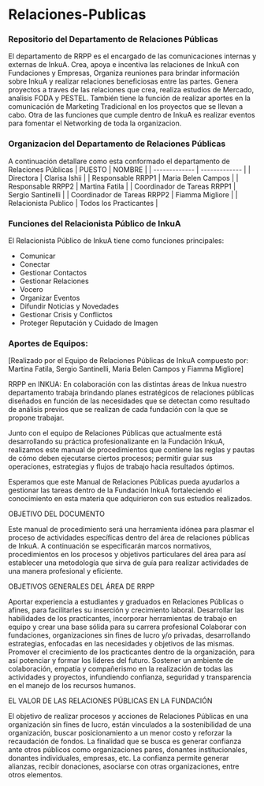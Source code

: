 # Relaciones-Publicas
### Repositorio del Departamento de Relaciones Públicas 
El departamento de RRPP es el encargado de las comunicaciones internas y externas de InkuA. Crea, apoya e incentiva las relaciones de InkuA con Fundaciones y Empresas, Organiza reuniones para brindar información sobre InkuA y realizar relaciones beneficiosas entre las partes. 
Genera proyectos a traves de las relaciones que crea, realiza estudios de Mercado, analisis FODA y PESTEL. También tiene la función de realizar aportes en la comunicación de Marketing Tradicional en los proyectos que se llevan a cabo. 
Otra de las funciones que cumple dentro de InkuA es realizar eventos para fomentar el Networking de toda la organizacion. 
### Organizacion del Departamento de Relaciones Públicas
A continuación detallare como esta conformado el departamento de Relaciones Públicas
| PUESTO | NOMBRE |
| ------------- | ------------- |
| Directora  | Clarisa Ishii  |
| Responsable RRPP1 | Maria Belen Campos |
| Responsable RRPP2 | Martina Fatila  |
| Coordinador de Tareas RRPP1  | Sergio Santinelli  |
| Coordinador de Tareas RRPP2  | Fiamma Migliore |
| Relacionista Publico | Todos los Practicantes |
### Funciones del Relacionista Público de InkuA
El Relacionista Público de InkuA tiene como funciones principales:
* Comunicar 
* Conectar 
* Gestionar Contactos
* Gestionar Relaciones 
* Vocero
* Organizar Eventos
* Difundir Noticias y Novedades
* Gestionar Crisis y Conflictos 
* Proteger Reputación y Cuidado de Imagen

### Aportes de Equipos:

[Realizado por el Equipo de Relaciones Públicas de InkuA compuesto por: 
Martina Fatila, Sergio Santinelli, Maria Belen Campos y Fiamma Migliore]

RRPP en INKUA: En colaboración con las distintas áreas de Inkua nuestro departamento trabaja brindando planes estratégicos de relaciones públicas diseñados en función de las necesidades que se detectan como resultado de análisis previos que se realizan de cada fundación con la que se propone trabajar.

Junto con el equipo de Relaciones Públicas que actualmente está desarrollando su práctica profesionalizante en la Fundación InkuA, realizamos este manual de procedimientos que contiene las reglas y pautas de cómo deben ejecutarse ciertos procesos; permitir guiar sus operaciones, estrategias y flujos de trabajo hacia resultados óptimos. 

Esperamos que este Manual de Relaciones Públicas pueda ayudarlos a gestionar las tareas dentro de la Fundación InkuA fortaleciendo el conocimiento en esta materia que adquirieron con sus estudios realizados. 

OBJETIVO DEL DOCUMENTO

Este manual de procedimiento será una herramienta idónea para plasmar el proceso de actividades específicas dentro del área de relaciones públicas de InkuA. A continuación se especificarán marcos normativos, procedimientos en los procesos y objetivos particulares del área para así establecer una metodología que sirva de guía para realizar actividades de una manera profesional y eficiente.

OBJETIVOS GENERALES DEL ÁREA DE RRPP

Aportar experiencia a estudiantes y graduados en Relaciones Públicas o afines, para facilitarles su inserción y crecimiento laboral.
Desarrollar las habilidades de los practicantes, incorporar herramientas de trabajo en equipo y crear una base sólida para su carrera profesional
Colaborar con fundaciones, organizaciones sin fines de lucro y/o privadas, desarrollando estrategias, enfocadas en las necesidades y objetivos de las mismas.
Promover el crecimiento de los practicantes dentro de la organización, para así potenciar y formar los líderes del futuro.
Sostener un ambiente de colaboración, empatía y compañerismo en la realización de todas las actividades y proyectos, infundiendo confianza, seguridad y transparencia en el manejo de los recursos humanos.

EL VALOR DE LAS RELACIONES PÚBLICAS EN LA FUNDACIÓN 

El objetivo de realizar procesos y acciones de Relaciones Públicas en una organización sin fines de lucro, están vinculados a la sostenibilidad de una organización, buscar posicionamiento a un menor costo y reforzar la recaudación de fondos. 
La finalidad que se busca es generar confianza ante otros públicos como organizaciones pares, donantes institucionales, donantes individuales, empresas, etc. La confianza permite generar alianzas, recibir donaciones, asociarse con otras organizaciones, entre otros elementos. 













